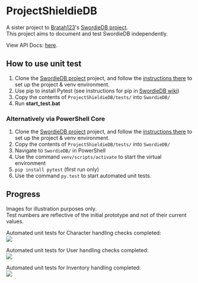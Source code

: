 # ProjectShieldieDB
A sister project to [Bratah123](https://github.com/Bratah123)'s [SwordieDB project](https://github.com/Bratah123/SwordieDB).  
This project aims to document and test SwordieDB independently.

View API Docs: [here](https://kookiiestudios.github.io/ProjectShieldieDB/).

## How to use unit test
1. Clone the [SwordieDB project](https://github.com/Bratah123/SwordieDB) project, and follow the [instructions there](https://github.com/Bratah123/SwordieDB/wiki/Technical-Details) to set up the project & venv environment.
2. Use pip to install Pytest (see instructions for pip in [SwordieDB wiki](https://github.com/Bratah123/SwordieDB/wiki/Technical-Details))
3. Copy the contents of `ProjectShieldieDB/tests/` into `SwordieDB/`
4. Run **start_test.bat**

### Alternatively via PowerShell Core
1. Clone the [SwordieDB project](https://github.com/Bratah123/SwordieDB) project, and follow the [instructions there](https://github.com/Bratah123/SwordieDB/wiki/Technical-Details) to set up the project & venv environment.
2. Copy the contents of `ProjectShieldieDB/tests/` into `SwordieDB/`
3. Navigate to `SwordieDB/` in PowerShell
4. Use the command `venv/scripts/activate` to start the virtual environment
5. `pip install pytest` (first run only)
6. Use the command `py.test` to start automated unit tests.

## Progress
Images for illustration purposes only.  
Test numbers are reflective of the initial prototype and not of their current values.  

Automated unit tests for Character handling checks completed:  
![](https://i.imgur.com/aXl4kch.png)  

Automated unit tests for User handling checks completed:  
![](https://i.imgur.com/w4oEhPv.png)

Automated unit tests for Inventory handling completed:  
![](https://i.imgur.com/a82eDPc.png)